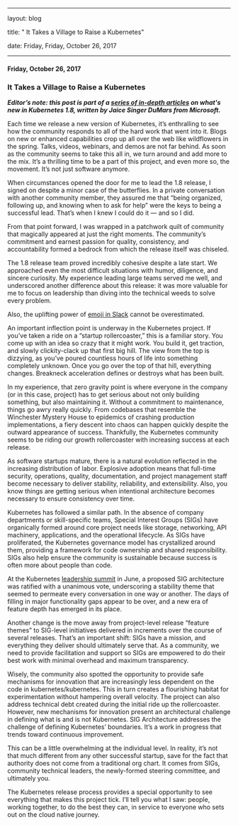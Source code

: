 ---

   layout: blog

   title:  " It Takes a Village to Raise a Kubernetes" 

   date:   Friday,  Friday, October 26, 2017 
 

   --- 
#### Friday, October 26, 2017 
### It Takes a Village to Raise a Kubernetes 
**_Editor’s note: this post is part of a [series of in-depth articles](http://blog.kubernetes.io/2017/10/five-days-of-kubernetes-18.html) on what's new in Kubernetes 1.8, written by Jaice Singer DuMars from Microsoft._**
  

Each time we release a new version of Kubernetes, it’s enthralling to see how the community responds to all of the hard work that went into it. Blogs on new or enhanced capabilities crop up all over the web like wildflowers in the spring. Talks, videos, webinars, and demos are not far behind. As soon as the community seems to take this all in, we turn around and add more to the mix. It’s a thrilling time to be a part of this project, and even more so, the movement. It’s not just software anymore.  
  
When circumstances opened the door for me to lead the 1.8 release, I signed on despite a minor case of the butterflies. In a private conversation with another community member, they assured me that “being organized, following up, and knowing when to ask for help” were the keys to being a successful lead. That’s when I knew I could do it — and so I did.  
  
From that point forward, I was wrapped in a patchwork quilt of community that magically appeared at just the right moments. The community’s commitment and earnest passion for quality, consistency, and accountability formed a bedrock from which the release itself was chiseled.  
  
The 1.8 release team proved incredibly cohesive despite a late start. We approached even the most difficult situations with humor, diligence, and sincere curiosity. My experience leading large teams served me well, and underscored another difference about this release: it was more valuable for me to focus on leadership than diving into the technical weeds to solve every problem.  
  

Also, the uplifting power of [emoji in Slack](https://kubernetes.slack.com/archives/C2C40FMNF/p1506659664000090) cannot be overestimated.  
  
An important inflection point is underway in the Kubernetes project. If you’ve taken a ride on a “startup rollercoaster,” this is a familiar story. You come up with an idea so crazy that it might work. You build it, get traction, and slowly clickity-clack up that first big hill. The view from the top is dizzying, as you’ve poured countless hours of life into something completely unknown. Once you go over the top of that hill, everything changes. Breakneck acceleration defines or destroys what has been built.  
  
In my experience, that zero gravity point is where everyone in the company (or in this case, project) has to get serious about not only building something, but also maintaining it. Without a commitment to maintenance, things go awry really quickly. From codebases that resemble the Winchester Mystery House to epidemics of crashing production implementations, a fiery descent into chaos can happen quickly despite the outward appearance of success. Thankfully, the Kubernetes community seems to be riding our growth rollercoaster with increasing success at each release.  
  
As software startups mature, there is a natural evolution reflected in the increasing distribution of labor. Explosive adoption means that full-time security, operations, quality, documentation, and project management staff become necessary to deliver stability, reliability, and extensibility. Also, you know things are getting serious when intentional architecture becomes necessary to ensure consistency over time.  
  
Kubernetes has followed a similar path. In the absence of company departments or skill-specific teams, Special Interest Groups (SIGs) have organically formed around core project needs like storage, networking, API machinery, applications, and the operational lifecycle. As SIGs have proliferated, the Kubernetes governance model has crystallized around them, providing a framework for code ownership and shared responsibility. SIGs also help ensure the community is sustainable because success is often more about people than code.  
  
At the Kubernetes [leadership summit](https://github.com/kubernetes/community/tree/master/community/2017-events/05-leadership-summit) in June, a proposed SIG architecture was ratified with a unanimous vote, underscoring a stability theme that seemed to permeate every conversation in one way or another. The days of filling in major functionality gaps appear to be over, and a new era of feature depth has emerged in its place.  
  
Another change is the move away from project-level release “feature themes” to SIG-level initiatives delivered in increments over the course of several releases. That’s an important shift: SIGs have a mission, and everything they deliver should ultimately serve that. As a community, we need to provide facilitation and support so SIGs are empowered to do their best work with minimal overhead and maximum transparency.  
  
Wisely, the community also spotted the opportunity to provide safe mechanisms for innovation that are increasingly less dependent on the code in kubernetes/kubernetes. This in turn creates a flourishing habitat for experimentation without hampering overall velocity. The project can also address technical debt created during the initial ride up the rollercoaster. However, new mechanisms for innovation present an architectural challenge in defining what is and is not Kubernetes. SIG Architecture addresses the challenge of defining Kubernetes’ boundaries. It’s a work in progress that trends toward continuous improvement.  
  
This can be a little overwhelming at the individual level. In reality, it’s not that much different from any other successful startup, save for the fact that authority does not come from a traditional org chart. It comes from SIGs, community technical leaders, the newly-formed steering committee, and ultimately you.  
  
The Kubernetes release process provides a special opportunity to see everything that makes this project tick. I’ll tell you what I saw: people, working together, to do the best they can, in service to everyone who sets out on the cloud native journey.

